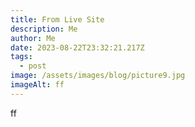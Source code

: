 ```yaml
---
title: From Live Site
description: Me
author: Me
date: 2023-08-22T23:32:21.217Z
tags:
  - post
image: /assets/images/blog/picture9.jpg
imageAlt: ff
---
```

f﻿f